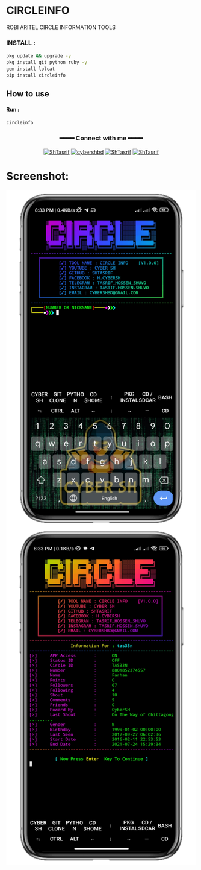 # CIRCLEINFO 
ROBI ARITEL CIRCLE INFORMATION TOOLS

<h3 align="left">INSTALL :</h3>

````bash
pkg update && upgrade -y
pkg install git python ruby -y
gem install lolcat 
pip install circleinfo
````

## How to use 

#### Run :

````bash
circleinfo
````

<div align="center">
<h3>━━━━ Connect with me ━━━━</h3>
<a href="https://fb.com/cybershbd" target="blank"><img align="center" src="https://raw.githubusercontent.com/rahuldkjain/github-profile-readme-generator/master/src/images/icons/Social/facebook.svg" alt="ShTasrif" height="30" width="40" /></a>
<a href="https://twitter.com/cybershbd" target="blank"><img align="center" src="https://raw.githubusercontent.com/rahuldkjain/github-profile-readme-generator/master/src/images/icons/Social/twitter.svg" alt="cybershbd" height="30" width="40" /></a>
<a href="https://fb.com/cybershbd" target="blank"><img align="center" src="https://raw.githubusercontent.com/rahuldkjain/github-profile-readme-generator/master/src/images/icons/Social/facebook.svg" alt="ShTasrif" height="30" width="40" /></a>
<a href="https://instagram.com/cybershbd" target="blank"><img align="center" src="https://raw.githubusercontent.com/rahuldkjain/github-profile-readme-generator/master/src/images/icons/Social/instagram.svg" alt="ShTasrif" height="30" width="40" /></a>
</div>

# Screenshot:
<img align="center" src="https://raw.githubusercontent.com/ShTasrif/circleinfo/main/assets/Demo1.png" alt="cybershbd" />
<img align="center" src="https://raw.githubusercontent.com/ShTasrif/circleinfo/main/assets/Demo2.png" alt="cybershbd" />
